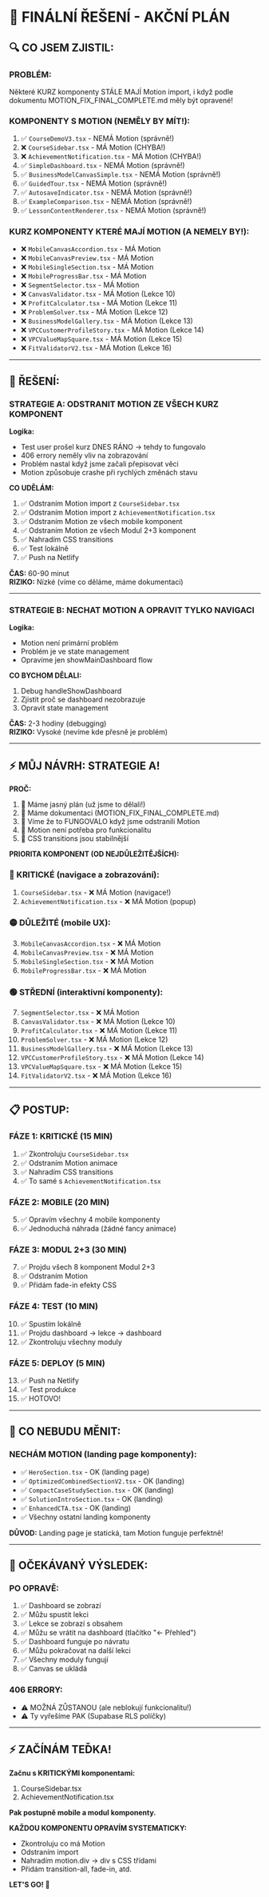 # 🎯 FINÁLNÍ ŘEŠENÍ - AKČNÍ PLÁN

## 🔍 CO JSEM ZJISTIL:

### **PROBLÉM:**
Některé KURZ komponenty STÁLE MAJÍ Motion import, i když podle dokumentu MOTION_FIX_FINAL_COMPLETE.md měly být opravené!

### **KOMPONENTY S MOTION (NEMĚLY BY MÍT!):**
1. ✅ `CourseDemoV3.tsx` - NEMÁ Motion (správně!)
2. ❌ `CourseSidebar.tsx` - MÁ Motion (CHYBA!)
3. ❌ `AchievementNotification.tsx` - MÁ Motion (CHYBA!)
4. ✅ `SimpleDashboard.tsx` - NEMÁ Motion (správně!)
5. ✅ `BusinessModelCanvasSimple.tsx` - NEMÁ Motion (správně!)
6. ✅ `GuidedTour.tsx` - NEMÁ Motion (správně!)
7. ✅ `AutosaveIndicator.tsx` - NEMÁ Motion (správně!)
8. ✅ `ExampleComparison.tsx` - NEMÁ Motion (správně!)
9. ✅ `LessonContentRenderer.tsx` - NEMÁ Motion (správně!)

### **KURZ KOMPONENTY KTERÉ MAJÍ MOTION (A NEMELY BY!):**
- ❌ `MobileCanvasAccordion.tsx` - MÁ Motion
- ❌ `MobileCanvasPreview.tsx` - MÁ Motion
- ❌ `MobileSingleSection.tsx` - MÁ Motion
- ❌ `MobileProgressBar.tsx` - MÁ Motion
- ❌ `SegmentSelector.tsx` - MÁ Motion
- ❌ `CanvasValidator.tsx` - MÁ Motion (Lekce 10)
- ❌ `ProfitCalculator.tsx` - MÁ Motion (Lekce 11)
- ❌ `ProblemSolver.tsx` - MÁ Motion (Lekce 12)
- ❌ `BusinessModelGallery.tsx` - MÁ Motion (Lekce 13)
- ❌ `VPCCustomerProfileStory.tsx` - MÁ Motion (Lekce 14)
- ❌ `VPCValueMapSquare.tsx` - MÁ Motion (Lekce 15)
- ❌ `FitValidatorV2.tsx` - MÁ Motion (Lekce 16)

---

## 🎯 ŘEŠENÍ:

### **STRATEGIE A: ODSTRANIT MOTION ZE VŠECH KURZ KOMPONENT**

**Logika:**
- Test user prošel kurz DNES RÁNO → tehdy to fungovalo
- 406 errory neměly vliv na zobrazování
- Problém nastal když jsme začali přepisovat věci
- Motion způsobuje crashe při rychlých změnách stavu

**CO UDĚLÁM:**
1. ✅ Odstraním Motion import z `CourseSidebar.tsx`
2. ✅ Odstraním Motion import z `AchievementNotification.tsx`
3. ✅ Odstraním Motion ze všech mobile komponent
4. ✅ Odstraním Motion ze všech Modul 2+3 komponent
5. ✅ Nahradím CSS transitions
6. ✅ Test lokálně
7. ✅ Push na Netlify

**ČAS:** 60-90 minut  
**RIZIKO:** Nízké (víme co děláme, máme dokumentaci)

---

### **STRATEGIE B: NECHAT MOTION A OPRAVIT TYLKO NAVIGACI**

**Logika:**
- Motion není primární problém
- Problém je ve state management
- Opravíme jen showMainDashboard flow

**CO BYCHOM DĚLALI:**
1. Debug handleShowDashboard
2. Zjistit proč se dashboard nezobrazuje
3. Opravit state management

**ČAS:** 2-3 hodiny (debugging)  
**RIZIKO:** Vysoké (nevíme kde přesně je problém)

---

## ⚡ MŮJ NÁVRH: STRATEGIE A!

**PROČ:**
1. 🎯 Máme jasný plán (už jsme to dělali!)
2. 🎯 Máme dokumentaci (MOTION_FIX_FINAL_COMPLETE.md)
3. 🎯 Víme že to FUNGOVALO když jsme odstranili Motion
4. 🎯 Motion není potřeba pro funkcionalitu
5. 🎯 CSS transitions jsou stabilnější

**PRIORITA KOMPONENT (OD NEJDŮLEŽITĚJŠÍCH):**

### **🔴 KRITICKÉ (navigace a zobrazování):**
1. `CourseSidebar.tsx` - ❌ MÁ Motion (navigace!)
2. `AchievementNotification.tsx` - ❌ MÁ Motion (popup)

### **🟡 DŮLEŽITÉ (mobile UX):**
3. `MobileCanvasAccordion.tsx` - ❌ MÁ Motion
4. `MobileCanvasPreview.tsx` - ❌ MÁ Motion
5. `MobileSingleSection.tsx` - ❌ MÁ Motion
6. `MobileProgressBar.tsx` - ❌ MÁ Motion

### **🟢 STŘEDNÍ (interaktivní komponenty):**
7. `SegmentSelector.tsx` - ❌ MÁ Motion
8. `CanvasValidator.tsx` - ❌ MÁ Motion (Lekce 10)
9. `ProfitCalculator.tsx` - ❌ MÁ Motion (Lekce 11)
10. `ProblemSolver.tsx` - ❌ MÁ Motion (Lekce 12)
11. `BusinessModelGallery.tsx` - ❌ MÁ Motion (Lekce 13)
12. `VPCCustomerProfileStory.tsx` - ❌ MÁ Motion (Lekce 14)
13. `VPCValueMapSquare.tsx` - ❌ MÁ Motion (Lekce 15)
14. `FitValidatorV2.tsx` - ❌ MÁ Motion (Lekce 16)

---

## 📋 POSTUP:

### **FÁZE 1: KRITICKÉ (15 MIN)**
1. ✅ Zkontroluju `CourseSidebar.tsx`
2. ✅ Odstraním Motion animace
3. ✅ Nahradím CSS transitions
4. ✅ To samé s `AchievementNotification.tsx`

### **FÁZE 2: MOBILE (20 MIN)**
5. ✅ Opravím všechny 4 mobile komponenty
6. ✅ Jednoduchá náhrada (žádné fancy animace)

### **FÁZE 3: MODUL 2+3 (30 MIN)**
7. ✅ Projdu všech 8 komponent Modul 2+3
8. ✅ Odstraním Motion
9. ✅ Přidám fade-in efekty CSS

### **FÁZE 4: TEST (10 MIN)**
10. ✅ Spustím lokálně
11. ✅ Projdu dashboard → lekce → dashboard
12. ✅ Zkontroluju všechny moduly

### **FÁZE 5: DEPLOY (5 MIN)**
13. ✅ Push na Netlify
14. ✅ Test produkce
15. ✅ HOTOVO!

---

## 🔧 CO NEBUDU MĚNIT:

### **NECHÁM MOTION (landing page komponenty):**
- ✅ `HeroSection.tsx` - OK (landing page)
- ✅ `OptimizedCombinedSectionV2.tsx` - OK (landing)
- ✅ `CompactCaseStudySection.tsx` - OK (landing)
- ✅ `SolutionIntroSection.tsx` - OK (landing)
- ✅ `EnhancedCTA.tsx` - OK (landing)
- ✅ Všechny ostatní landing komponenty

**DŮVOD:** Landing page je statická, tam Motion funguje perfektně!

---

## 🎯 OČEKÁVANÝ VÝSLEDEK:

### **PO OPRAVĚ:**
1. ✅ Dashboard se zobrazí
2. ✅ Můžu spustit lekci
3. ✅ Lekce se zobrazí s obsahem
4. ✅ Můžu se vrátit na dashboard (tlačítko "← Přehled")
5. ✅ Dashboard funguje po návratu
6. ✅ Můžu pokračovat na další lekci
7. ✅ Všechny moduly fungují
8. ✅ Canvas se ukládá

### **406 ERRORY:**
- ⚠️ MOŽNÁ ZŮSTANOU (ale neblokují funkcionalitu!)
- ⚠️ Ty vyřešíme PAK (Supabase RLS políčky)

---

## ⚡ ZAČÍNÁM TEĎKA!

**Začnu s KRITICKÝMI komponentami:**
1. CourseSidebar.tsx
2. AchievementNotification.tsx

**Pak postupně mobile a modul komponenty.**

**KAŽDOU KOMPONENTU OPRAVÍM SYSTEMATICKY:**
- Zkontroluju co má Motion
- Odstraním import
- Nahradím motion.div → div s CSS třídami
- Přidám transition-all, fade-in, atd.

**LET'S GO! 🚀**
